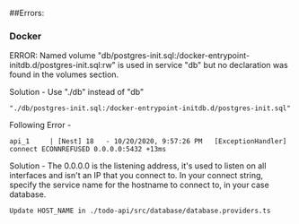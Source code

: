 ##Errors:
### Docker

ERROR: Named volume "db/postgres-init.sql:/docker-entrypoint-initdb.d/postgres-init.sql:rw" is used in service "db" but no declaration was found in the volumes section.

Solution - Use "./db" instead of "db"
```
"./db/postgres-init.sql:/docker-entrypoint-initdb.d/postgres-init.sql"
```

Following Error - 
```
api_1     | [Nest] 18   - 10/20/2020, 9:57:26 PM   [ExceptionHandler] connect ECONNREFUSED 0.0.0.0:5432 +13ms
```
Solution - The 0.0.0.0 is the listening address, it's used to listen on all interfaces and isn't an IP that you connect to. In your connect string, specify the service name for the hostname to connect to, in your case database.
```
Update HOST_NAME in ./todo-api/src/database/database.providers.ts
```